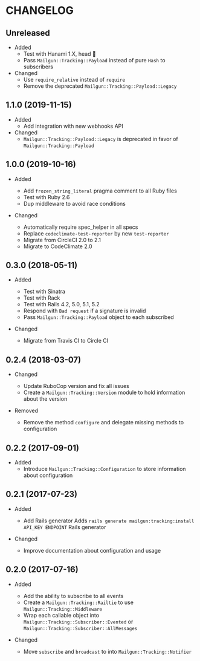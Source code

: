 # CHANGELOG

## Unreleased

* Added
  * Test with Hanami 1.X, head 🌸
  * Pass `Mailgun::Tracking::Payload` instead of pure `Hash` to subscribers
* Changed
  * Use `require_relative` instead of `require`
  * Remove the deprecated `Mailgun::Tracking::Payload::Legacy`

## 1.1.0 (2019-11-15)

* Added
  * Add integration with new webhooks API
* Changed
  * `Mailgun::Tracking::Payload::Legacy` is deprecated in favor of `Mailgun::Tracking::Payload`

## 1.0.0 (2019-10-16)

* Added
  * Add `frozen_string_literal` pragma comment to all Ruby files
  * Test with Ruby 2.6
  * Dup middleware to avoid race conditions

* Changed
  * Automatically require spec_helper in all specs
  * Replace `codeclimate-test-reporter` by new `test-reporter`
  * Migrate from CircleCI 2.0 to 2.1
  * Migrate to CodeClimate 2.0

## 0.3.0 (2018-05-11)

* Added
  * Test with Sinatra
  * Test with Rack
  * Test with Rails 4.2, 5.0, 5.1, 5.2
  * Respond with `Bad request` if a signature is invalid
  * Pass `Mailgun::Tracking::Payload` object to each subscribed

* Changed
  * Migrate from Travis CI to Circle CI

## 0.2.4 (2018-03-07)

* Changed
  * Update RuboCop version and fix all issues
  * Create a `Mailgun::Tracking::Version` module to hold information about the version

* Removed
  * Remove the method `configure` and delegate missing methods to configuration

## 0.2.2 (2017-09-01)

* Added
  * Introduce `Mailgun::Tracking::Configuration` to store information about configuration

## 0.2.1 (2017-07-23)

* Added
  * Add Rails generator
    Adds `rails generate mailgun:tracking:install API_KEY ENDPOINT` Rails generator

* Changed
  * Improve documentation about configuration and usage

## 0.2.0 (2017-07-16)

* Added
  * Add the ability to subscribe to all events
  * Create a `Mailgun::Tracking::Railtie` to use `Mailgun::Tracking::Middleware`
  * Wrap each callable object into `Mailgun::Tracking::Subscriber::Evented` or `Mailgun::Tracking::Subscriber::AllMessages`

* Changed
  * Move `subscribe` and `broadcast` to into `Mailgun::Tracking::Notifier`
